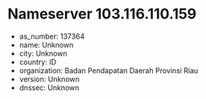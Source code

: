 # Nameserver 103.116.110.159

* as_number: 137364
* name: Unknown
* city: Unknown
* country: ID
* organization: Badan Pendapatan Daerah Provinsi Riau
* version: Unknown
* dnssec: Unknown
